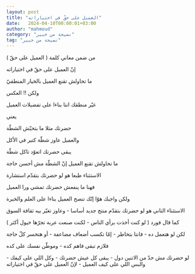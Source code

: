 ```yaml
---
layout: post
title: "العميل على حقّ في اختياراته"
date:   2024-04-10T00:00:01+03:00
author: "mahmoud"
category: "نصيحة من خبير"
tag: "نصيحة من خبير"
---
```



من ضمن معاني كلمة ( العميل على حقّ )

إنّ العميل على حقّ في اختياراته




ما تحاولش تقنع العميل بالخيار المنطقيّ

ولكن !! العكس

غيّر منطقك انتا بناءا على تفضيلات العميل




يعني

حضرتك مثلا ما بتحبّش الشطّة

والعميل عاوز شطّة كتير في الأكل

يبقى حضرتك اتعوّد تاكل شطّة

ما تحاولش تقنع العميل إنّ الشطّة مش أحسن حاجة




الاستثناء طبعا هو لو حضرتك بتقدّم استشارة

فهنا ما ينفعش حضرتك تمشي ورا العميل

ولكن واجبك هوّا إنّك تنصح العميل بناءا على العلم
والخبرة




الاستثناء التاني هو لو حضرتك بتقدّم منتج جديد أساسا -
وعاوز تغيّر بيه ثقافة السوق

كما قال فورد ( لو كنت أخذت برأي الناس - لكنت صنعت عربة
تجرّها خيول أكثر )

لكن لو هتعمل ده - فانتا بتخاطر - إمّا تكسب أضعاف مضاعفة -
أو هتخسر كلّ حاجة

فلازم تبقى فاهم كده - وموطّن نفسك على كده




لو حضرتك مش حدّ من الاتنين دول - يبقى كل عيش حضرتك - وكل
اللي على كيفك - والبس اللي على كيف العميل - لإنّ العميل على حقّ في
اختياراته
